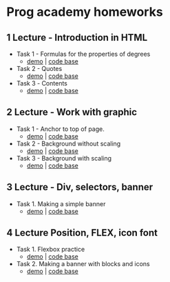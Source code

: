 # Prog academy homeworks

## 1 Lecture -  Introduction in HTML

- Task 1 - Formulas for the properties of degrees
  - [demo](https://bulhakovolexii.github.io/Prog-academy-homeworks/1-lecture-homework/task1.html) | [code base](https://github.com/bulhakovolexii/Prog-academy-homeworks/blob/main/1-lecture-homework/task1.html) 
- Task 2 -  Quotes
  - [demo](https://bulhakovolexii.github.io/Prog-academy-homeworks/1-lecture-homework/task2.html) | [code base](https://github.com/bulhakovolexii/Prog-academy-homeworks/blob/main/1-lecture-homework/task2.html)
- Task 3 - Сontents
  - [demo](https://bulhakovolexii.github.io/Prog-academy-homeworks/1-lecture-homework/task3.html) | [code base](https://github.com/bulhakovolexii/Prog-academy-homeworks/blob/main/1-lecture-homework/task3.html)

## 2 Lecture -  Work with graphic

- Task 1 - Anchor to top of page.
  - [demo](https://bulhakovolexii.github.io/Prog-academy-homeworks/2-lecture-homework/task1.html) | [code base](https://github.com/bulhakovolexii/Prog-academy-homeworks/blob/main/2-lecture-homework/task1.html)
- Task 2 - Background without scaling
  - [demo](https://bulhakovolexii.github.io/Prog-academy-homeworks/2-lecture-homework/task2.html) | [code base](https://github.com/bulhakovolexii/Prog-academy-homeworks/blob/main/2-lecture-homework/task2.html)
- Task 3 - Background with scaling
  - [demo](https://bulhakovolexii.github.io/Prog-academy-homeworks/2-lecture-homework/task3.html) | [code base](https://github.com/bulhakovolexii/Prog-academy-homeworks/blob/main/2-lecture-homework/task3.html)

## 3 Lecture - Div, selectors, banner

- Task 1. Making a simple banner
  - [demo](https://bulhakovolexii.github.io/Prog-academy-homeworks/3-lecture-homework/index.html) | [code base](https://github.com/bulhakovolexii/Prog-academy-homeworks/blob/main/3-lecture-homework/)

## 4 Lecture Position, FLEX, icon font 

- Task 1. Flexbox practice
  - [demo](https://bulhakovolexii.github.io/Prog-academy-homeworks/4-lecture-homework/task1/index.html) | [code base](https://github.com/bulhakovolexii/Prog-academy-homeworks/blob/main/4-lecture-homework/task1/)
- Task 2. Making a banner with blocks and icons
  - [demo](https://bulhakovolexii.github.io/Prog-academy-homeworks/4-lecture-homework/task2/index.html) | [code base](https://github.com/bulhakovolexii/Prog-academy-homeworks/blob/main/4-lecture-homework/task2/)